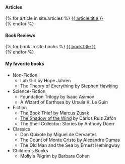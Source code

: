 #### Articles
{% for article in site.articles %}
  <a href="{{ article.url }}">{{ article.title }}</a>  
{% endfor %}

#### Book Reviews
{% for book in site.books %}
  <a href="{{ book.url }}">{{ book.title }}</a>  
{% endfor %}

#### My favorite books
* Non-Fiction
  * Lab Girl by Hope Jahren
  * The Theory of Everything by Stephen Hawking
* Science-Fiction
  * Foundation Trilogy by Isaac Asimov
  * A Wizard of Earthsea by Ursula K. Le Guin
* Fiction
  * The Book Thief by Marcus Zusak
  * [The Shadow of the Wind](_books/the-shadow-of-the-wind.md) by Carlos Ruiz Zafón
  * The Shell Collector: Stories by Anthony Doerr
* Classics
  * Don Quixote by Miguel de Cervantes
  * The Count of Monte Cristo by Alexandre Dumas
  * The Old Man and the Sea by Ernest Hemingway
* Children's Books
  * Molly's Pilgrim by Barbara Cohen
  
